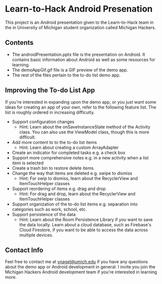 # Learn-to-Hack Android Presenation
This project is an Android presentation given to the Learn-to-Hack team in the in University of Michigan student organization called Michigan Hackers.

## Contents
* The androidPresentation.pptx file is the presentation on Android. It contains basic information about Android as well as some resources for learning.
* The demoAppGif.gif file is a GIF preview of the demo app.
* The rest of the files pertain to the to-do list demo app.

## Improving the To-do List App
If you're interested in expanding upon the demo app, or you just want some ideas for creating an app of your own, refer to the following feature list. The list is roughly ordered in increasing difficulty.
* Support configuration changes
	* Hint: Learn about the onSaveInstanceState method of the Activity class. You can also use the ViewModel class, though this is more difficult.
* Add more content to to the to-do list items
	* Hint: Learn about creating a custom ArrayAdapter
* Create an indicator for completed tasks e.g. a check box
* Support more comprehensive notes e.g. in a new activity when a list item is selected
* Create a trash bin to restore delete items
* Change the way that items are deleted e.g. swipe to dismiss
	* Hint: For swip to dismiss, learn about the RecyclerView and ItemTouchHelper classes
* Support reordering of items e.g. drag and drop
	* Hint: For drag and drop, learn about the RecyclerView and ItemTouchHelper classes
* Support organization of the to-do list items e.g. separation into categories such as work, school, etc.
* Support persistence of the data
	* Hint: Learn about the Room Persistence Library if you want to save the data locally. Learn about a cloud database, such as Firebase's Cloud Firestore, if you want to be able to access the data across multiple devices.

## Contact Info
Feel free to contact me at vnagel@umich.edu if you have any questions about the demo app or Android development in general. I invite you join the Michigan Hackers Android development team if you're interested in learning more.